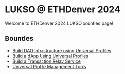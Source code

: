 # LUKSO @ ETHDenver 2024

Welcome to ETHDenver 2024 LUKSO bounties page!

## Bounties

- [Build DAO Infrastructure using Universal Profiles](./Bounty1.md)
- [Build a dApp Using Universal Profiles](./Bounty2.md)
- [Build a Transaction Relay Service](./Bounty3.md)
- [Universal Profile Management Tools](./Bounty4.md)
